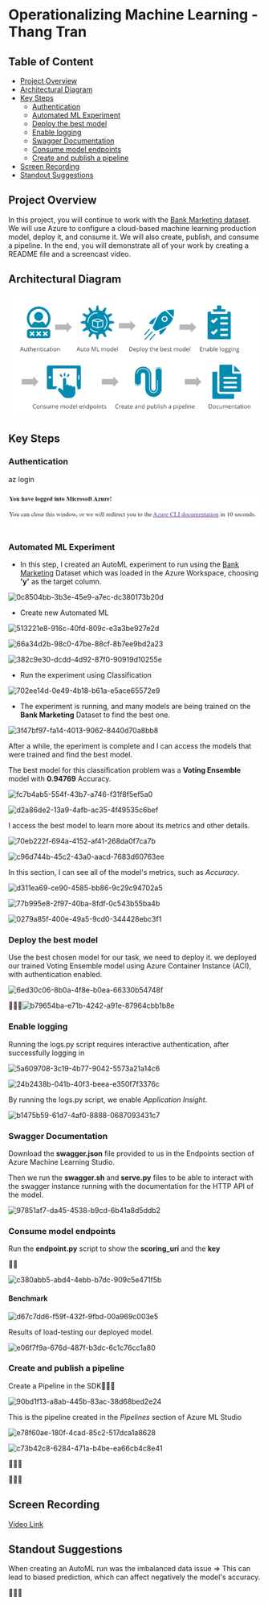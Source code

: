 # Operationalizing Machine Learning - Thang Tran

## Table of Content

* [Project Overview](#overview)
* [Architectural Diagram](#architectural-diagram)
* [Key Steps](#architectural-diagram)
  * [Authentication](#authentication)
  * [Automated ML Experiment](#automated-ml-experiment)
  * [Deploy the best model](#deploy-the-best-model)
  * [Enable logging](#enable-logging)
  * [Swagger Documentation](#swagger-documentation)
  * [Consume model endpoints](#consume-model-endpoints)
  * [Create and publish a pipeline](#create-and-publish-a-pipeline)
* [Screen Recording](#screen-recording)
* [Standout Suggestions](#standout-suggestions)

## Project Overview

In this project, you will continue to work with the [Bank Marketing dataset](https://automlsamplenotebookdata.blob.core.windows.net/automl-sample-notebook-data/bankmarketing_train.csv). We will use Azure to configure a cloud-based machine learning production model, deploy it, and consume it. We will also create, publish, and consume a pipeline. In the end, you will demonstrate all of your work by creating a README file and a screencast video.

## Architectural Diagram



![loading-ag-316](./image/515a0e29-e926-42ef-865a-d8666c3b8118.png)



## Key Steps

### Authentication

az login

![c45286b7-a1e5-4eb1-bbae-da53a5b931e5](./image/c45286b7-a1e5-4eb1-bbae-da53a5b931e5.png)

### Automated ML Experiment

- In this step, I created an AutoML experiment to run using the [Bank Marketing](https://automlsamplenotebookdata.blob.core.windows.net/automl-sample-notebook-data/bankmarketing_train.csv) Dataset which was loaded in the Azure Workspace, choosing **'y'** as the target column.

![0c8504bb-3b3e-45e9-a7ec-dc380173b20d](file:///C:/Users/tranqt07/Project/04_Training/05_Udacity/code/2/3/Operationalizing-Machine-Learning-2023/image/0c8504bb-3b3e-45e9-a7ec-dc380173b20d.png)



- Create new Automated ML
  
  

![513221e8-916c-40fd-809c-e3a3be927e2d](file:///C:/Users/tranqt07/Project/04_Training/05_Udacity/code/2/3/Operationalizing-Machine-Learning-2023/image/513221e8-916c-40fd-809c-e3a3be927e2d.png)







![66a34d2b-98c0-47be-88cf-8b7ee9bd2a23](file:///C:/Users/tranqt07/Project/04_Training/05_Udacity/code/2/3/Operationalizing-Machine-Learning-2023/image/66a34d2b-98c0-47be-88cf-8b7ee9bd2a23.png)

![382c9e30-dcdd-4d92-87f0-90919d10255e](file:///C:/Users/tranqt07/Project/04_Training/05_Udacity/code/2/3/Operationalizing-Machine-Learning-2023/image/382c9e30-dcdd-4d92-87f0-90919d10255e.png)

- Run the experiment using Classification

![702ee14d-0e49-4b18-b61a-e5ace65572e9](file:///C:/Users/tranqt07/Project/04_Training/05_Udacity/code/2/3/Operationalizing-Machine-Learning-2023/image/702ee14d-0e49-4b18-b61a-e5ace65572e9.png)

- The experiment is running, and many models are being trained on the **Bank Marketing** Dataset to find the best one.

![3f47bf97-fa14-4013-9062-8440d70a8bb8](file:///C:/Users/tranqt07/Project/04_Training/05_Udacity/code/2/3/Operationalizing-Machine-Learning-2023/image/3f47bf97-fa14-4013-9062-8440d70a8bb8.png)

After a while, the eperiment is complete and I can access the models that were trained and find the best model.

The best model for this classification problem was a **Voting Ensemble** model with **0.94769** Accuracy.

![fc7b4ab5-554f-43b7-a746-f31f8f5ef5a0](file:///C:/Users/tranqt07/Project/04_Training/05_Udacity/code/2/3/Operationalizing-Machine-Learning-2023/image/fc7b4ab5-554f-43b7-a746-f31f8f5ef5a0.png)



![d2a86de2-13a9-4afb-ac35-4f49535c6bef](file:///C:/Users/tranqt07/Project/04_Training/05_Udacity/code/2/3/Operationalizing-Machine-Learning-2023/image/d2a86de2-13a9-4afb-ac35-4f49535c6bef.png)

I access the best model to learn more about its metrics and other details.

![70eb222f-694a-4152-af41-268da0f7ca7b](file:///C:/Users/tranqt07/Project/04_Training/05_Udacity/code/2/3/Operationalizing-Machine-Learning-2023/image/70eb222f-694a-4152-af41-268da0f7ca7b.png)

![c96d744b-45c2-43a0-aacd-7683d60763ee](file:///C:/Users/tranqt07/Project/04_Training/05_Udacity/code/2/3/Operationalizing-Machine-Learning-2023/image/c96d744b-45c2-43a0-aacd-7683d60763ee.png)

In this section, I can see all of the model's metrics, such as *Accuracy*.

![d311ea69-ce90-4585-bb86-9c29c94702a5](file:///C:/Users/tranqt07/Project/04_Training/05_Udacity/code/2/3/Operationalizing-Machine-Learning-2023/image/c96d744b-45c2-43a0-aacd-7683d60763ee.png)



![77b995e8-2f97-40ba-8fdf-0c543b55ba4b](file:///C:/Users/tranqt07/Project/04_Training/05_Udacity/code/2/3/Operationalizing-Machine-Learning-2023/image/77b995e8-2f97-40ba-8fdf-0c543b55ba4b.png)



![0279a85f-400e-49a5-9cd0-344428ebc3f1](file:///C:/Users/tranqt07/Project/04_Training/05_Udacity/code/2/3/Operationalizing-Machine-Learning-2023/image/0279a85f-400e-49a5-9cd0-344428ebc3f1.png)

### Deploy the best model

Use the best chosen model for our task, we need to deploy it.  we deployed our trained Voting Ensemble model using Azure Container Instance (ACI), with authentication enabled.

![6ed30c06-8b0a-4f8e-b0ea-66330b54748f](file:///C:/Users/tranqt07/Project/04_Training/05_Udacity/code/2/3/Operationalizing-Machine-Learning-2023/image/6ed30c06-8b0a-4f8e-b0ea-66330b54748f.png)

![b79654ba-e71b-4242-a91e-87964cbb1b8e](file:///C:/Users/tranqt07/Project/04_Training/05_Udacity/code/2/3/Operationalizing-Machine-Learning-2023/image/b79654ba-e71b-4242-a91e-87964cbb1b8e.png)

### Enable logging

Running the logs.py script requires interactive authentication, after successfully logging in

![5a609708-3c19-4b77-9042-5573a21a14c6](file:///C:/Users/tranqt07/Project/04_Training/05_Udacity/code/2/3/Operationalizing-Machine-Learning-2023/image/5a609708-3c19-4b77-9042-5573a21a14c6.png)

![24b2438b-041b-40f3-beea-e350f7f3376c](file:///C:/Users/tranqt07/Project/04_Training/05_Udacity/code/2/3/Operationalizing-Machine-Learning-2023/image/24b2438b-041b-40f3-beea-e350f7f3376c.png)



By running the logs.py script, we enable *Application Insight*.

![b1475b59-61d7-4af0-8888-0687093431c7](file:///C:/Users/tranqt07/Project/04_Training/05_Udacity/code/2/3/Operationalizing-Machine-Learning-2023/image/b1475b59-61d7-4af0-8888-0687093431c7.png)

### Swagger Documentation

Download the **swagger.json** file provided to us in the Endpoints section of Azure Machine Learning Studio.

Then we run the **swagger.sh** and **serve.py** files to be able to interact with the swagger instance running with the documentation for the HTTP API of the model.

![97851af7-da45-4538-b9cd-6b41a8d5ddb2](file:///C:/Users/tranqt07/Project/04_Training/05_Udacity/code/2/3/Operationalizing-Machine-Learning-2023/image/97851af7-da45-4538-b9cd-6b41a8d5ddb2.png)

### Consume model endpoints

Run the **endpoint.py** script to show the **scoring_uri** and the **key** 



![c380abb5-abd4-4ebb-b7dc-909c5e471f5b](file:///C:/Users/tranqt07/Project/04_Training/05_Udacity/code/2/3/Operationalizing-Machine-Learning-2023/image/c380abb5-abd4-4ebb-b7dc-909c5e471f5b.png)

#### Benchmark

![d67c7dd6-f59f-432f-9fbd-00a969c003e5](file:///C:/Users/tranqt07/Project/04_Training/05_Udacity/code/2/3/Operationalizing-Machine-Learning-2023/image/d67c7dd6-f59f-432f-9fbd-00a969c003e5.png)

Results of load-testing our deployed model.

![e06f7f9a-676d-487f-b3dc-6c1c76cc1a80](file:///C:/Users/tranqt07/Project/04_Training/05_Udacity/code/2/3/Operationalizing-Machine-Learning-2023/image/e06f7f9a-676d-487f-b3dc-6c1c76cc1a80.png)



### Create and publish a pipeline

Create a Pipeline in the SDK

![90bd1f13-a8ab-445b-83ac-38d68bed2e24](file:///C:/Users/tranqt07/Project/04_Training/05_Udacity/code/2/3/Operationalizing-Machine-Learning-2023/image/90bd1f13-a8ab-445b-83ac-38d68bed2e24.png)

This is the pipeline created in the *Pipelines* section of Azure ML Studio

![e78f60ae-180f-4cad-85c2-517dca1a8628](file:///C:/Users/tranqt07/Project/04_Training/05_Udacity/code/2/3/Operationalizing-Machine-Learning-2023/image/e78f60ae-180f-4cad-85c2-517dca1a8628.png)



![c73b42c8-6284-471a-b4be-ea66cb4c8e41](file:///C:/Users/tranqt07/Project/04_Training/05_Udacity/code/2/3/Operationalizing-Machine-Learning-2023/image/c73b42c8-6284-471a-b4be-ea66cb4c8e41.png)





## Screen Recording

[Video Link](https://drive.google.com/file/d/1mHkeDEZ0JDpS-0Q5Ax1ooIWWqpbcWd6E/view?usp=drive_link)

<!--[Subtitles](https://drive.google.com/file/d/1urtaKvpkmQr-1t5N8SGM42FD4NZKKts_/view?usp=sharing)-->

## Standout Suggestions

When creating an AutoML run was the imbalanced data issue => This can lead to biased prediction, which can affect negatively the model's accuracy. 


